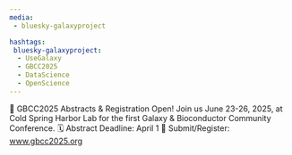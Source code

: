 ```yaml
---
media:
 - bluesky-galaxyproject

hashtags:
 bluesky-galaxyproject:
  - UseGalaxy
  - GBCC2025
  - DataScience
  - OpenScience
---
```

:mega: GBCC2025 Abstracts & Registration Open!
Join us June 23-26, 2025, at Cold Spring Harbor Lab for the first Galaxy & Bioconductor Community Conference.
🗓️ Abstract Deadline: April 1
:link: Submit/Register: www.gbcc2025.org
